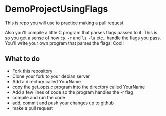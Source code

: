 # DemoProjectUsingFlags

This is repo you will use to practice making a pull request. 

Also you'll compile a little C program that parses flags passed to it. This is so you get a sense of how `cp -r` and `ls -la` etc.. 
handle the flags you pass. You'll write your own program that parses the flags! Cool!

## What to do
* Fork this repository
* Clone your fork to your debian server
* Add a directory called YourName
* copy the get_opts.c program into the directory called YourName
* Add a few lines of code so the program handles the -r flag
* compile and run the code
* add, commit and push your changes up to github
* make a pull request
